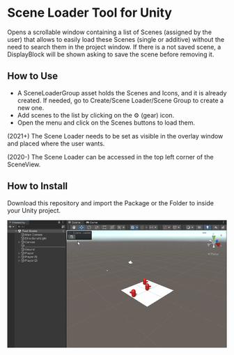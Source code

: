 # Scene Loader Tool for Unity
Opens a scrollable window containing a list of Scenes (assigned by the user) that allows to easily load these Scenes (single or additive) without the need to search them in the project window. If there is a not saved scene, a DisplayBlock will be shown asking to save the scene before removing it.

## How to Use
- A SceneLoaderGroup asset holds the Scenes and Icons, and it is already created. If needed, go to Create/Scene Loader/Scene Group to create a new one.
- Add scenes to the list by clicking on the ⚙️ (gear) icon.
- Open the menu and click on the Scenes buttons to load them.

(2021+) The Scene Loader needs to be set as visible in the overlay window and placed where the user wants. 

(2020-) The Scene Loader can be accessed in the top left corner of the SceneView.

## How to Install
Download this repository and import the Package or the Folder to inside your Unity project.

![](Image/SceneLoader.gif)
